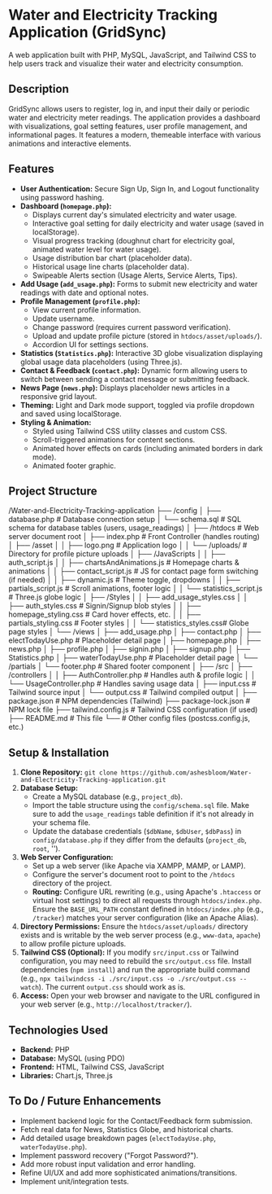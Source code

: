 # Water and Electricity Tracking Application (GridSync)

A web application built with PHP, MySQL, JavaScript, and Tailwind CSS to help users track and visualize their water and electricity consumption.

## Description

GridSync allows users to register, log in, and input their daily or periodic water and electricity meter readings. The application provides a dashboard with visualizations, goal setting features, user profile management, and informational pages. It features a modern, themeable interface with various animations and interactive elements.

## Features

* **User Authentication:** Secure Sign Up, Sign In, and Logout functionality using password hashing.
* **Dashboard (`homepage.php`):**
    * Displays current day's simulated electricity and water usage.
    * Interactive goal setting for daily electricity and water usage (saved in localStorage).
    * Visual progress tracking (doughnut chart for electricity goal, animated water level for water usage).
    * Usage distribution bar chart (placeholder data).
    * Historical usage line charts (placeholder data).
    * Swipeable Alerts section (Usage Alerts, Service Alerts, Tips).
* **Add Usage (`add_usage.php`):** Forms to submit new electricity and water readings with date and optional notes.
* **Profile Management (`profile.php`):**
    * View current profile information.
    * Update username.
    * Change password (requires current password verification).
    * Upload and update profile picture (stored in `htdocs/asset/uploads/`).
    * Accordion UI for settings sections.
* **Statistics (`Statistics.php`):** Interactive 3D globe visualization displaying global usage data placeholders (using Three.js).
* **Contact & Feedback (`contact.php`):** Dynamic form allowing users to switch between sending a contact message or submitting feedback.
* **News Page (`news.php`):** Displays placeholder news articles in a responsive grid layout.
* **Theming:** Light and Dark mode support, toggled via profile dropdown and saved using localStorage.
* **Styling & Animation:**
    * Styled using Tailwind CSS utility classes and custom CSS.
    * Scroll-triggered animations for content sections.
    * Animated hover effects on cards (including animated borders in dark mode).
    * Animated footer graphic.

## Project Structure
/Water-and-Electricity-Tracking-application
├── /config
│   ├── database.php     # Database connection setup
│   └── schema.sql       # SQL schema for database tables (users, usage_readings)
│
├── /htdocs              # Web server document root
│   ├── index.php        # Front Controller (handles routing)
│   ├── /asset
│   │   ├── logo.png     # Application logo
│   │   └── /uploads/    # Directory for profile picture uploads
│   ├── /JavaScripts
│   │   ├── auth_script.js
│   │   ├── chartsAndAnimations.js # Homepage charts & animations
│   │   ├── contact_script.js    # JS for contact page form switching (if needed)
│   │   ├── dynamic.js           # Theme toggle, dropdowns
│   │   ├── partials_script.js   # Scroll animations, footer logic
│   │   └── statistics_script.js # Three.js globe logic
│   ├── /Styles
│   │   ├── add_usage_styles.css
│   │   ├── auth_styles.css      # Signin/Signup blob styles
│   │   ├── homepage_styling.css # Card hover effects, etc.
│   │   ├── partials_styling.css # Footer styles
│   │   └── statistics_styles.css# Globe page styles
│   └── /views
│       ├── add_usage.php
│       ├── contact.php
│       ├── electTodayUse.php    # Placeholder detail page
│       ├── homepage.php
│       ├── news.php
│       ├── profile.php
│       ├── signin.php
│       ├── signup.php
│       ├── Statistics.php
│       ├── waterTodayUse.php    # Placeholder detail page
│       └── /partials
│           └── footer.php       # Shared footer component
│
├── /src
│   ├── /controllers
│   │   ├── AuthController.php   # Handles auth & profile logic
│   │   └── UsageController.php  # Handles saving usage data
│   ├── input.css          # Tailwind source input
│   └── output.css         # Tailwind compiled output
│
├── package.json         # NPM dependencies (Tailwind)
├── package-lock.json    # NPM lock file
├── tailwind.config.js   # Tailwind CSS configuration (if used)
├── README.md            # This file
└── # Other config files (postcss.config.js, etc.)

## Setup & Installation

1.  **Clone Repository:** `git clone https://github.com/ashesbloom/Water-and-Electricity-Tracking-application.git`
2.  **Database Setup:**
    * Create a MySQL database (e.g., `project_db`).
    * Import the table structure using the `config/schema.sql` file. Make sure to add the `usage_readings` table definition if it's not already in your schema file.
    * Update the database credentials (`$dbName`, `$dbUser`, `$dbPass`) in `config/database.php` if they differ from the defaults (`project_db`, `root`, '').
3.  **Web Server Configuration:**
    * Set up a web server (like Apache via XAMPP, MAMP, or LAMP).
    * Configure the server's document root to point to the `/htdocs` directory of the project.
    * **Routing:** Configure URL rewriting (e.g., using Apache's `.htaccess` or virtual host settings) to direct all requests through `htdocs/index.php`. Ensure the `BASE_URL_PATH` constant defined in `htdocs/index.php` (e.g., `/tracker`) matches your server configuration (like an Apache Alias).
4.  **Directory Permissions:** Ensure the `htdocs/asset/uploads/` directory exists and is writable by the web server process (e.g., `www-data`, `apache`) to allow profile picture uploads.
5.  **Tailwind CSS (Optional):** If you modify `src/input.css` or Tailwind configuration, you may need to rebuild the `src/output.css` file. Install dependencies (`npm install`) and run the appropriate build command (e.g., `npx tailwindcss -i ./src/input.css -o ./src/output.css --watch`). The current `output.css` should work as is.
6.  **Access:** Open your web browser and navigate to the URL configured in your web server (e.g., `http://localhost/tracker/`).

## Technologies Used

* **Backend:** PHP
* **Database:** MySQL (using PDO)
* **Frontend:** HTML, Tailwind CSS, JavaScript
* **Libraries:** Chart.js, Three.js

## To Do / Future Enhancements

* Implement backend logic for the Contact/Feedback form submission.
* Fetch real data for News, Statistics Globe, and historical charts.
* Add detailed usage breakdown pages (`electTodayUse.php`, `waterTodayUse.php`).
* Implement password recovery ("Forgot Password?").
* Add more robust input validation and error handling.
* Refine UI/UX and add more sophisticated animations/transitions.
* Implement unit/integration tests.
